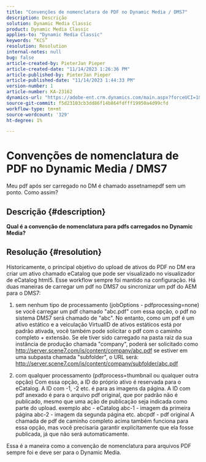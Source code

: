 ```yaml
---
title: "Convenções de nomenclatura de PDF no Dynamic Media / DMS7"
description: Descrição
solution: Dynamic Media Classic
product: Dynamic Media Classic
applies-to: "Dynamic Media Classic"
keywords: “KCS”
resolution: Resolution
internal-notes: null
bug: false
article-created-by: PieterJan Pieper
article-created-date: "11/14/2023 1:26:36 PM"
article-published-by: PieterJan Pieper
article-published-date: "11/14/2023 1:44:33 PM"
version-number: 1
article-number: KA-23162
dynamics-url: "https://adobe-ent.crm.dynamics.com/main.aspx?forceUCI=1&pagetype=entityrecord&etn=knowledgearticle&id=6a65fd6c-f182-ee11-8179-6045bd006b25"
source-git-commit: f5d23103cb3dd86f14b864fdfff19950a4d99cfd
workflow-type: tm+mt
source-wordcount: '329'
ht-degree: 1%

---
```


# Convenções de nomenclatura de PDF no Dynamic Media / DMS7


Meu pdf após ser carregado no DM é chamado assetnamepdf sem um ponto. Como assim?

## Descrição {#description}


<b>Qual é a convenção de nomenclatura para pdfs carregados no Dynamic Media?</b>


## Resolução {#resolution}


Historicamente, o principal objetivo do upload de ativos do PDF no DM era criar um ativo chamado eCatalog que pode ser visualizado no visualizador de eCatalog html5.
Esse workflow sempre foi mantido na configuração.
Há duas maneiras de carregar um pdf no DMS7 ou sincronizar um pdf do AEM para o DMS7:
1) sem nenhum tipo de processamento (jobOptions - pdfprocessing=none) se você carregar um pdf chamado &quot;abc.pdf&quot; com essa opção, o pdf no sistema DMS7 será chamado de &quot;abc&quot;.
No entanto, como um pdf é um ativo estático e a veiculação VirtualID de ativos estáticos está por padrão ativada, você também pode solicitar o pdf com o caminho completo + extensão. Se ele tiver sido carregado na pasta raiz da sua instância de produção chamada &quot;company&quot;, poderá ser solicitado como http://server.scene7.com/is/content/company/abc.pdf se estiver em uma subpasta chamada &quot;subfolder&quot;, o URL será: http://server.scene7.com/is/content/company/subfolder/abc.pdf

2) com qualquer processamento (pdfprocess=thumbnail ou qualquer outra opção) Com essa opção, a ID do próprio ativo é reservada para o eCatalog. A ID com -1, -2 etc. é para as imagens da página. A ID com pdf anexado é para o arquivo pdf original, que por padrão não é publicado, mesmo que uma ação de publicação seja indicada como parte do upload.
exemplo abc - eCatalog abc-1 - imagem da primeira página abc-2 - imagem da segunda página etc.
abcpdf - pdf original A chamada de pdf de caminho completo acima também funciona para essa opção, mas você precisaria garantir explicitamente que ela fosse publicada, já que não será automaticamente.

Essa é a maneira como a convenção de nomenclatura para arquivos PDF sempre foi e deve ser para o Dynamic Media.
